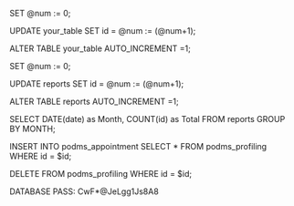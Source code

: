SET @num := 0;

UPDATE your_table SET id = @num := (@num+1);

ALTER TABLE your_table AUTO_INCREMENT =1;

SET @num := 0;

UPDATE reports SET id = @num := (@num+1);

ALTER TABLE reports AUTO_INCREMENT =1;

SELECT DATE(date) as Month, COUNT(id) as Total FROM reports GROUP BY MONTH;

INSERT INTO podms_appointment SELECT * FROM podms_profiling WHERE id = $id;

DELETE FROM podms_profiling WHERE id = $id;

DATABASE PASS: CwF*@JeLgg1Js8A8